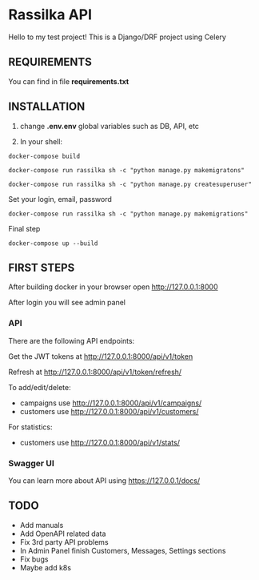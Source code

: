 # Rassilka API

Hello to my test project!
This is a Django/DRF project using Celery

## REQUIREMENTS

You can find in file **requirements.txt**


## INSTALLATION

1) change **.env.env** global variables such as DB, API, etc

2) In your shell:

`docker-compose build`

`docker-compose run rassilka sh -c "python manage.py makemigratons"`

`docker-compose run rassilka sh -c "python manage.py createsuperuser"`

Set your login, email, password

`docker-compose run rassilka sh -c "python manage.py makemigrations"`

Final step

`docker-compose up --build`


## FIRST STEPS

After building docker in your browser open http://127.0.0.1:8000

After login you will see admin panel

### API

There are the following API endpoints:

Get the JWT tokens at http://127.0.0.1:8000/api/v1/token

Refresh at http://127.0.0.1:8000/api/v1/token/refresh/

To add/edit/delete:
- campaigns use http://127.0.0.1:8000/api/v1/campaigns/
- customers use http://127.0.0.1:8000/api/v1/customers/

For statistics:
- customers use http://127.0.0.1:8000/api/v1/stats/


### Swagger UI

You can learn more about API using https://127.0.0.1/docs/

## TODO

- Add manuals
- Add OpenAPI related data
- Fix 3rd party API problems
- In Admin Panel finish Customers, Messages, Settings sections
- Fix bugs
- Maybe add k8s



